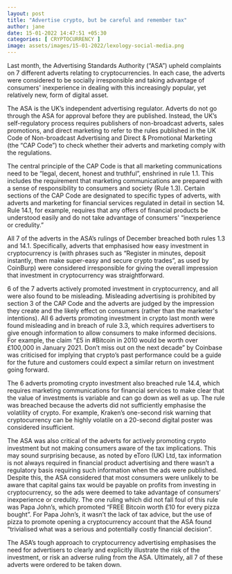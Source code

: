 ```yaml
---
layout: post
title: "Advertise crypto, but be careful and remember tax"
author: jane 
date: 15-01-2022 14:47:51 +05:30 
categories: [ CRYPTOCURRENCY ] 
image: assets/images/15-01-2022/lexology-social-media.png
---
```

Last month, the Advertising Standards Authority (“ASA”) upheld complaints on 7 different adverts relating to cryptocurrencies. In each case, the adverts were considered to be socially irresponsible and taking advantage of consumers' inexperience in dealing with this increasingly popular, yet relatively new, form of digital asset.

The ASA is the UK’s independent advertising regulator. Adverts do not go through the ASA for approval before they are published. Instead, the UK’s self-regulatory process requires publishers of non-broadcast adverts, sales promotions, and direct marketing to refer to the rules published in the UK Code of Non-broadcast Advertising and Direct & Promotional Marketing (the “CAP Code”) to check whether their adverts and marketing comply with the regulations.

The central principle of the CAP Code is that all marketing communications need to be “legal, decent, honest and truthful”, enshrined in rule 1.1. This includes the requirement that marketing communications are prepared with a sense of responsibility to consumers and society (Rule 1.3). Certain sections of the CAP Code are designated to specific types of adverts, with adverts and marketing for financial services regulated in detail in section 14. Rule 14.1, for example, requires that any offers of financial products be understood easily and do not take advantage of consumers' “inexperience or credulity.”

All 7 of the adverts in the ASA’s rulings of December breached both rules 1.3 and 14.1. Specifically, adverts that emphasised how easy investment in cryptocurrency is (with phrases such as “Register in minutes, deposit instantly, then make super-easy and secure crypto trades”, as used by CoinBurp) were considered irresponsible for giving the overall impression that investment in cryptocurrency was straightforward.

6 of the 7 adverts actively promoted investment in cryptocurrency, and all were also found to be misleading. Misleading advertising is prohibited by section 3 of the CAP Code and the adverts are judged by the impression they create and the likely effect on consumers (rather than the marketer's intentions). All 6 adverts promoting investment in crypto last month were found misleading and in breach of rule 3.3, which requires advertisers to give enough information to allow consumers to make informed decisions. For example, the claim “£5 in #Bitcoin in 2010 would be worth over £100,000 in January 2021. Don’t miss out on the next decade” by Coinbase was criticised for implying that crypto’s past performance could be a guide for the future and customers could expect a similar return on investment going forward.

The 6 adverts promoting crypto investment also breached rule 14.4, which requires marketing communications for financial services to make clear that the value of investments is variable and can go down as well as up. The rule was breached because the adverts did not sufficiently emphasise the volatility of crypto. For example, Kraken’s one-second risk warning that cryptocurrency can be highly volatile on a 20-second digital poster was considered insufficient.

The ASA was also critical of the adverts for actively promoting crypto investment but not making consumers aware of the tax implications. This may sound surprising because, as noted by eToro (UK) Ltd, tax information is not always required in financial product advertising and there wasn’t a regulatory basis requiring such information when the ads were published. Despite this, the ASA considered that most consumers were unlikely to be aware that capital gains tax would be payable on profits from investing in cryptocurrency, so the ads were deemed to take advantage of consumers’ inexperience or credulity. The one ruling which did not fall foul of this rule was Papa John’s, which promoted “FREE Bitcoin worth £10 for every pizza bought”. For Papa John’s, it wasn’t the lack of tax advice, but the use of pizza to promote opening a cryptocurrency account that the ASA found “trivialised what was a serious and potentially costly financial decision”.

The ASA’s tough approach to cryptocurrency advertising emphasises the need for advertisers to clearly and explicitly illustrate the risk of the investment, or risk an adverse ruling from the ASA. Ultimately, all 7 of these adverts were ordered to be taken down.